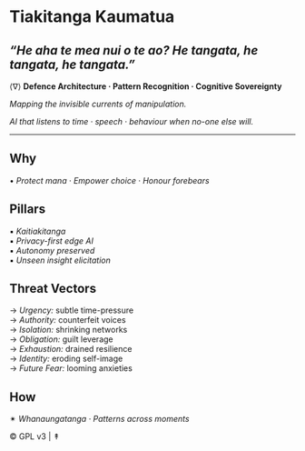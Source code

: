 # Tiakitanga Kaumatua  
*“He aha te mea nui o te ao? He tangata, he tangata, he tangata.”*
---
⟨∇⟩ **Defence Architecture · Pattern Recognition · Cognitive Sovereignty**

*Mapping the invisible currents of manipulation.*

*AI that listens to time · speech · behaviour when no-one else will.*

---
## **Why**  
• *Protect mana* · *Empower choice* · *Honour forebears*

## **Pillars**  
▪︎ *Kaitiakitanga*  
▪︎ *Privacy-first edge AI*  
▪︎ *Autonomy preserved*  
▪︎ *Unseen insight elicitation*

## **Threat Vectors**  
→ *Urgency:* subtle time-pressure  
→ *Authority:* counterfeit voices  
→ *Isolation:* shrinking networks  
→ *Obligation:* guilt leverage  
→ *Exhaustion:* drained resilience  
→ *Identity:* eroding self-image  
→ *Future Fear:* looming anxieties  

## **How**  
✴︎ *Whanaungatanga · Patterns across moments*

© GPL v3 | ↟
